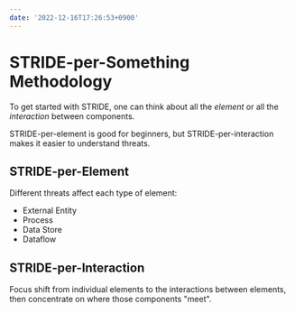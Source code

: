 ```yaml
---
date: '2022-12-16T17:26:53+0900'
---
```


# STRIDE-per-Something Methodology

To get started with STRIDE, one can think about all the *element* or all
the *interaction* between components.

STRIDE-per-element is good for beginners, but STRIDE-per-interaction
makes it easier to understand threats.

## STRIDE-per-Element

Different threats affect each type of element:

-   External Entity
-   Process
-   Data Store
-   Dataflow

## STRIDE-per-Interaction

Focus shift from individual elements to the interactions between
elements, then concentrate on where those components "meet".
